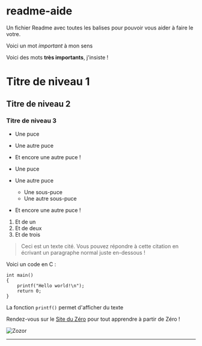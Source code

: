 # readme-aide
Un fichier Readme avec toutes les balises pour pouvoir vous aider à faire le votre.

Voici un mot *important* à mon sens

Voici des mots __très importants__, j'insiste !

# Titre de niveau 1

## Titre de niveau 2

### Titre de niveau 3

* Une puce
* Une autre puce
* Et encore une autre puce !

* Une puce
* Une autre puce
    * Une sous-puce
    * Une autre sous-puce
* Et encore une autre puce !

1. Et de un
2. Et de deux
3. Et de trois

> Ceci est un texte cité. Vous pouvez répondre
> à cette citation en écrivant un paragraphe
> normal juste en-dessous !

Voici un code en C :

    int main()
    {
        printf("Hello world!\n");
        return 0;
    }

La fonction `printf()` permet d'afficher du texte

Rendez-vous sur le [Site du Zéro](http://www.siteduzero.com) pour tout apprendre à partir de Zéro !

![Zozor](http://uploads.siteduzero.com/files/420001_421000/420263.png)

-----------------


